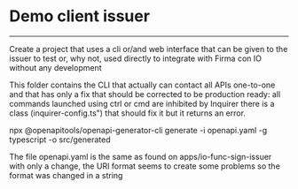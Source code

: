 # Demo client issuer

---

Create a project that uses a cli or/and web interface that can be given to the
issuer to test or, why not, used directly to integrate with Firma con IO without
any development

This folder contains the CLI that actually can contact all APIs one-to-one and
that has only a fix that should be corrected to be production ready: all
commands launched using ctrl or cmd are inhibited by Inquirer there is a class
(inquirer-config.ts") that should fix it but it returns an error.

npx @openapitools/openapi-generator-cli generate -i openapi.yaml -g typescript
-o src/generated

The file openapi.yaml is the same as found on apps/io-func-sign-issuer with only
a change, the URI format seems to create some problems so the format was changed
in a string
